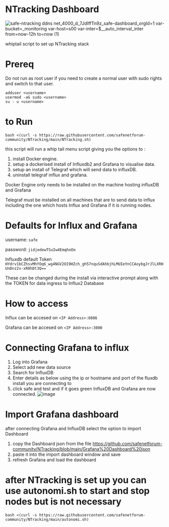 # NTracking Dashboard

![safe-ntracking ddns net_4000_d_7JdIffTn9z_safe-dashboard_orgId=1 var-bucket=_monitoring var-host=s00 var-inter=$__auto_interval_inter from=now-12h to=now (1)](https://github.com/safenetforum-community/NTracking/assets/25412853/dc4e4ff3-14f1-4482-bf4f-799784b48abb)


whiptail script to set up NTracking stack 

# Prereq

Do not run as root user if you need to create a normal user with sudo rights and switch to that user.

```
adduser <username>
usermod -aG sudo <username>
su - u <username>
```

# to Run

```bash <(curl -s https://raw.githubusercontent.com/safenetforum-community/NTracking/main/NTracking.sh)```

this script will run a whip tail menu script giving you the options to :

1. install Docker engine.
2. setup a dockerised install of Influxdb2 and Grafana to visualise data.
3. setup an install of Telegraf which will send data to influxDB.
4. uninstall telegraf influx and grafana.

Docker Engine only needs to be installed on the machine hosting influxDB and Grafana

Telegraf must be installed on all machines that are to send data to influx including the one which hosts Influx and Grafana if it is running nodes.


# Defaults for Influx and Grafana
username: ```safe```

password: ```jidjedewTSuIw4EmqhoOo```

Influxdb default Token ```HYdrv1bCZhsvMhYOq6_wg4NGV2OI9HZch_gh57nquSdAhbjhLMUIeYnCCAoybgJrJlLXRHUnDnz2v-xR0hDt3Q==```

These can be changed during the install via interactive prompt along with the TOKEN for data ingress to Influx2 Database

# How to access

Influx can be accesed on ```<IP Address>:8086```

Grafana can be accesed on ```<IP Address>:3000```

# Connecting Grafana to influx

1. Log into Grafana
2. Select add new data source
3. Search for InfluxDB
4. Enter details as below using the ip or hostname and port of the fluxdb install you are connecting to
5. click safe and test and if it goes green InfluxDB and Grafana are now connected.
![image](https://github.com/safenetforum-community/NTracking/assets/25412853/eb6adb4f-f2df-45f0-b215-2413f9e1a8ae)


# Import Grafana dashboard

after connecting Grafana and InfluxDB select the option to import Dashboard

1. copy the Dashboard json from the file
https://github.com/safenetforum-community/NTracking/blob/main/Grafana%20Dashboard%20json
3. paste it into the import dashboard window and save
4. refresh Grafana and load the dashboard

# after NTracking is set up you can use autonomi.sh to start and stop nodes but is not necessary

```bash <(curl -s https://raw.githubusercontent.com/safenetforum-community/NTracking/main/autonomi.sh)```

